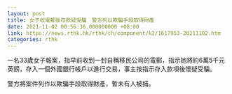 ```yaml
---
layout: post
title: 女子收電郵後存款疑受騙　警方列以欺騙手段取得財產
date: 2021-11-02 00:56:36.000000000 +08:00
link: https://news.rthk.hk/rthk/ch/component/k2/1617953-20211102.htm
categories: rthk
---
```


一名33歲女子報案，指早前收到一封自稱移民公司的電郵，指示她將約6萬5千元英鎊，存入一個外國銀行帳戶以進行交易，事主按指示存入款項後懷疑受騙。

警方將案件列作以欺騙手段取得財產，暫未有人被捕。
